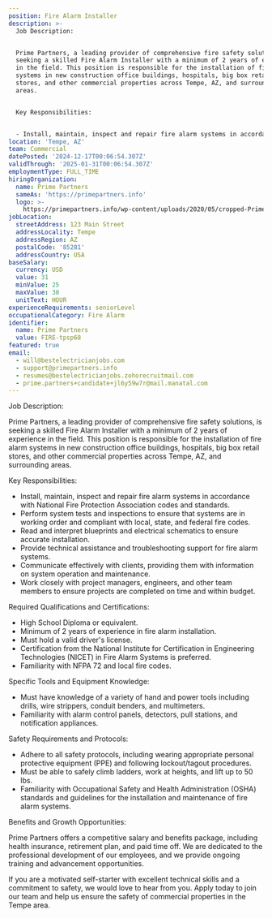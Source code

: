 ```yaml
---
position: Fire Alarm Installer
description: >-
  Job Description:


  Prime Partners, a leading provider of comprehensive fire safety solutions, is
  seeking a skilled Fire Alarm Installer with a minimum of 2 years of experience
  in the field. This position is responsible for the installation of fire alarm
  systems in new construction office buildings, hospitals, big box retail
  stores, and other commercial properties across Tempe, AZ, and surrounding
  areas. 


  Key Responsibilities:


  - Install, maintain, inspect and repair fire alarm systems in accorda...
location: 'Tempe, AZ'
team: Commercial
datePosted: '2024-12-17T00:06:54.307Z'
validThrough: '2025-01-31T00:06:54.307Z'
employmentType: FULL_TIME
hiringOrganization:
  name: Prime Partners
  sameAs: 'https://primepartners.info'
  logo: >-
    https://primepartners.info/wp-content/uploads/2020/05/cropped-Prime-Partners-Logo-NO-BG-1-1.png
jobLocation:
  streetAddress: 123 Main Street
  addressLocality: Tempe
  addressRegion: AZ
  postalCode: '85281'
  addressCountry: USA
baseSalary:
  currency: USD
  value: 31
  minValue: 25
  maxValue: 38
  unitText: HOUR
experienceRequirements: seniorLevel
occupationalCategory: Fire Alarm
identifier:
  name: Prime Partners
  value: FIRE-tpsp68
featured: true
email:
  - will@bestelectricianjobs.com
  - support@primepartners.info
  - resumes@bestelectricianjobs.zohorecruitmail.com
  - prime.partners+candidate+jl6y59w7r@mail.manatal.com
---
```




Job Description:

Prime Partners, a leading provider of comprehensive fire safety solutions, is seeking a skilled Fire Alarm Installer with a minimum of 2 years of experience in the field. This position is responsible for the installation of fire alarm systems in new construction office buildings, hospitals, big box retail stores, and other commercial properties across Tempe, AZ, and surrounding areas. 

Key Responsibilities:

- Install, maintain, inspect and repair fire alarm systems in accordance with National Fire Protection Association codes and standards.
- Perform system tests and inspections to ensure that systems are in working order and compliant with local, state, and federal fire codes.
- Read and interpret blueprints and electrical schematics to ensure accurate installation.
- Provide technical assistance and troubleshooting support for fire alarm systems.
- Communicate effectively with clients, providing them with information on system operation and maintenance.
- Work closely with project managers, engineers, and other team members to ensure projects are completed on time and within budget.

Required Qualifications and Certifications:

- High School Diploma or equivalent.
- Minimum of 2 years of experience in fire alarm installation.
- Must hold a valid driver's license.
- Certification from the National Institute for Certification in Engineering Technologies (NICET) in Fire Alarm Systems is preferred.
- Familiarity with NFPA 72 and local fire codes.

Specific Tools and Equipment Knowledge:

- Must have knowledge of a variety of hand and power tools including drills, wire strippers, conduit benders, and multimeters.
- Familiarity with alarm control panels, detectors, pull stations, and notification appliances.

Safety Requirements and Protocols:

- Adhere to all safety protocols, including wearing appropriate personal protective equipment (PPE) and following lockout/tagout procedures.
- Must be able to safely climb ladders, work at heights, and lift up to 50 lbs.
- Familiarity with Occupational Safety and Health Administration (OSHA) standards and guidelines for the installation and maintenance of fire alarm systems.

Benefits and Growth Opportunities:

Prime Partners offers a competitive salary and benefits package, including health insurance, retirement plan, and paid time off. We are dedicated to the professional development of our employees, and we provide ongoing training and advancement opportunities.

If you are a motivated self-starter with excellent technical skills and a commitment to safety, we would love to hear from you. Apply today to join our team and help us ensure the safety of commercial properties in the Tempe area.
